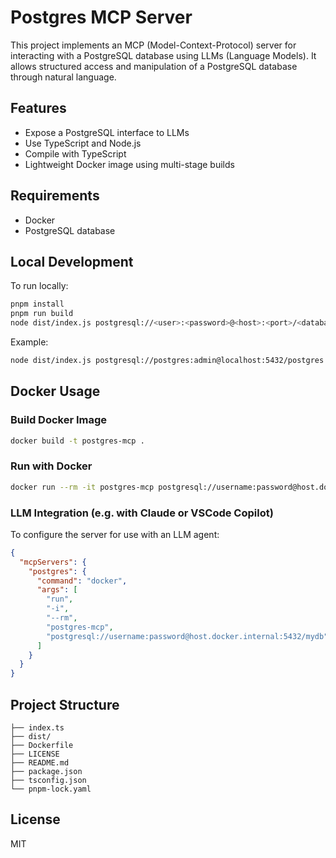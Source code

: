 # Postgres MCP Server

This project implements an MCP (Model-Context-Protocol) server for interacting with a PostgreSQL database using LLMs (Language Models). It allows structured access and manipulation of a PostgreSQL database through natural language.

## Features

- Expose a PostgreSQL interface to LLMs
- Use TypeScript and Node.js
- Compile with TypeScript
- Lightweight Docker image using multi-stage builds

## Requirements

- Docker
- PostgreSQL database

## Local Development

To run locally:

```bash
pnpm install
pnpm run build
node dist/index.js postgresql://<user>:<password>@<host>:<port>/<database>
```

Example:

```bash
node dist/index.js postgresql://postgres:admin@localhost:5432/postgres
```

## Docker Usage

### Build Docker Image

```bash
docker build -t postgres-mcp .
```

### Run with Docker

```bash
docker run --rm -it postgres-mcp postgresql://username:password@host.docker.internal:5432/mydb
```

### LLM Integration (e.g. with Claude or VSCode Copilot)

To configure the server for use with an LLM agent:

```json
{
  "mcpServers": {
    "postgres": {
      "command": "docker",
      "args": [
        "run",
        "-i",
        "--rm",
        "postgres-mcp",
        "postgresql://username:password@host.docker.internal:5432/mydb"
      ]
    }
  }
}
```

## Project Structure

```text
├── index.ts
├── dist/
├── Dockerfile
├── LICENSE
├── README.md
├── package.json
├── tsconfig.json
└── pnpm-lock.yaml
```

## License

MIT
